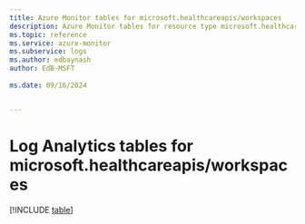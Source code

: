 ```yaml
---
title: Azure Monitor tables for microsoft.healthcareapis/workspaces
description: Azure Monitor tables for resource type microsoft.healthcareapis/workspaces
ms.topic: reference
ms.service: azure-monitor
ms.subservice: logs
ms.author: edbaynash
author: EdB-MSFT
   
ms.date: 09/16/2024


---
```


# Log Analytics tables for microsoft.healthcareapis/workspaces  

[!INCLUDE [table](~/reusable-content/ce-skilling/azure/includes/azure-monitor/reference/tables/microsoft-healthcareapis_workspaces-include.md)]

